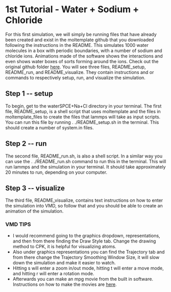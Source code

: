 # 1st Tutorial - Water + Sodium + Chloride

For this first simulation, we will simply be running files that have already been created and exist in the moltemplate github that you downloaded following the instructions in the README. This simulates 1000 water molecules in a box with periodic boundaries, with a number of sodium and chloride ions. Animations made of the software shows the interactions and even shows water boxes of sorts forming around the ions. Check out the original github folder [here](https://github.com/jewettaij/moltemplate/tree/master/examples/all_atom/force_field_explicit_parameters/waterSPCE%2BNa%2BCl). You will see three files, README_setup, README_run, and README_visualize. They contain instructions and or commands to respectively setup, run, and visualize the simulation.

## Step 1 -- setup
To begin, get to the waterSPCE+Na+Cl directory in your terminal. The first file, README_setup, is a shell script that uses moltemplate and the files in moltemplate_files to create the files that lammps will take as input scripts. You can run this file by running . ./README_setup.sh in the terminal. This should create a number of system.in files. 

## Step 2 -- run
The second file, README_run.sh, is also a shell script. In a similar way you can use the . ./README_run.sh command to run this in the terminal. This will run lammps and the simulation in your terminal. It should take approximately 20 minutes to run, depending on your computer. 

## Step 3 -- visualize
The third file, README_visualize, contains text instructions on how to enter the simulation into VMD, so follow that and you should be able to create an animation of the simulation. 
### VMD TIPS
* I would recommend going to the graphics dropdown, representations, and then from there finding the Draw Style tab. Change the drawing method to CPK, it is helpful for visualizing atoms. 
* Also under graphics representations you can find the Trajectory tab and from there change the Trajectory Smoothing Window Size, it will slow down the simulation and make it easier to watch. 
* Hitting s will enter a zoom in/out mode, hitting t will enter a move mode, and hitting r will enter a rotation mode. 
* Afterwards you can make an mpg movie from the built in software. Instructions on how to make the movies are [here](https://www.youtube.com/watch?v=lueqjpjo3yY).
